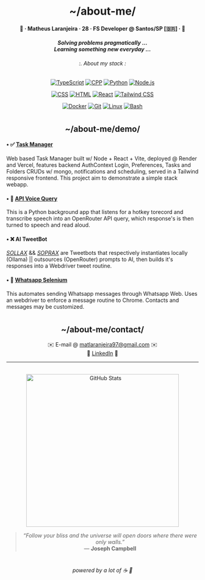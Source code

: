 <div align ="center" >
  <h1 align ="center">~/about-me/</h1>
  <h4><p>🍊 · Matheus Laranjeira · 28 · FS Developer @ Santos/SP [🇧🇷] · 🍊<br></p></h3>
  <h4><i>
    Solving problems pragmatically ...
    <br>Learning something new everyday ...
  <h6>:. About my stack :</i></h6>
  </i></h4>
<p>
  <a href="https://www.typescriptlang.org/docs/"><img src="https://skillicons.dev/icons?i=ts" alt="TypeScript"/></a>
  <a href="https://cppreference.com"><img src="https://skillicons.dev/icons?i=cpp" alt="CPP"/></a>
  <a href="https://docs.python.org/3/"><img src="https://skillicons.dev/icons?i=python" alt="Python"/></a>
  <a href="https://nodejs.org/en/docs/"><img src="https://skillicons.dev/icons?i=nodejs" alt="Node.js"/></a>
  
</p>
<p>
  <a href="https://developer.mozilla.org/en-US/docs/Web/CSS"><img src="https://skillicons.dev/icons?i=css" alt="CSS"/></a>
  <a href="https://developer.mozilla.org/en-US/docs/Web/HTML"><img src="https://skillicons.dev/icons?i=html" alt="HTML"/></a>
  <a href="https://reactjs.org/docs/getting-started.html"><img src="https://skillicons.dev/icons?i=react" alt="React"/></a>
  <a href="https://tailwindcss.com/docs"><img src="https://skillicons.dev/icons?i=tailwind" alt="Tailwind CSS"/></a>
</p>
<p>
  <a href="https://docs.docker.com/"><img src="https://skillicons.dev/icons?i=docker" alt="Docker"/></a>
  <a href="https://git-scm.com/doc"><img src="https://skillicons.dev/icons?i=git" alt="Git"/></a>
  <a href="https://www.kernel.org/doc/html/latest/"><img src="https://skillicons.dev/icons?i=linux" alt="Linux"/></a>
  <a href="https://www.gnu.org/software/bash/manual/bash.html"><img src="https://skillicons.dev/icons?i=bash" alt="Bash"/></a>
</p>
</div>
<h1></h1> 
<h2 align ="center">~/about-me/demo/</h2>

<h4>• ✅ <a align ="center" href="https://github.com/naranjii/stm-front"><b>Task Manager</b></a><br></h4>
Web based Task Manager built w/ Node + React + Vite, deployed @ Render and Vercel, features backend AuthContext Login, Preferences, Tasks and Folders CRUDs w/ mongo, notifications and scheduling, served in a Tailwind responsive frontend. This project aim to demonstrate a simple stack webapp.<br>

<h4>• 🤖 <a href="https://github.com/naranjii/tourmaline-ai-assistant"><b>API Voice Query</b></a><br></h4>
This is a Python background app that listens for a hotkey torecord and transcribe speech into an OpenRouter API query, which response's is then turned to speech and read aloud.<br>
  
<h4>• ❌ <b>AI TweetBot</b><br></h4>
<a href="https://github.com/naranjii/sollax"><i>SOLLAX</i></a> && <a href="https://github.com/naranjii/soprax"><i>SOPRAX</i></a> are Tweetbots that respectively instantiates locally (Ollama) || outsources (OpenRouter) prompts to AI, then builds it's responses into a Webdriver tweet routine.<br>

<h4>• 📰 <a href="https://github.com/naranjii/wppweb-send-message-ai"><b>Whatsapp Selenium</b></a><br></h4>
This automates sending Whatsapp messages through Whatsapp Web. Uses an webdriver to enforce a message routine to Chrome. Contacts and messages may be customized.<br>

<h1></h1> 
<h2 align ="center">~/about-me/contact/</h2>
<div align ="center">
✉️ E-mail @ <a href="mailto:matlaranjeira97@gmail.com">matlaranjeira97@gmail.com</a> ✉️
<br>💼 <a href="https://www.linkedin.com/in/matheuslaranjeira/">LinkedIn</a> 💼

---

  <br><a><img src="https://github-readme-stats.vercel.app/api?username=naranjii&show_icons=true&theme=gruvbox&hide_border=true&count_private=true" alt="GitHub Stats" style="width: 400px; height: auto;"/>
    
  > _“Follow your bliss and the universe will open doors where there were only walls.”_  
  > — **Joseph Campbell**
  <h1></h1>
<h6>powered by a lot of ☕ 🤗</p></div>
</div>

  
